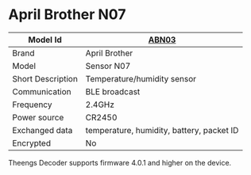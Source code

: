 # April Brother N07

|Model Id|[ABN03](https://github.com/theengs/decoder/blob/development/src/devices/ABN07_json.h)|
|-|-|
|Brand|April Brother|
|Model|Sensor N07|
|Short Description|Temperature/humidity sensor|
|Communication|BLE broadcast|
|Frequency|2.4GHz|
|Power source|CR2450|
|Exchanged data|temperature, humidity, battery, packet ID|
|Encrypted|No|

Theengs Decoder supports firmware 4.0.1 and higher on the device.
